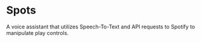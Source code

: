 # Spots
A voice assistant that utilizes Speech-To-Text and API requests to Spotify to manipulate play controls.


